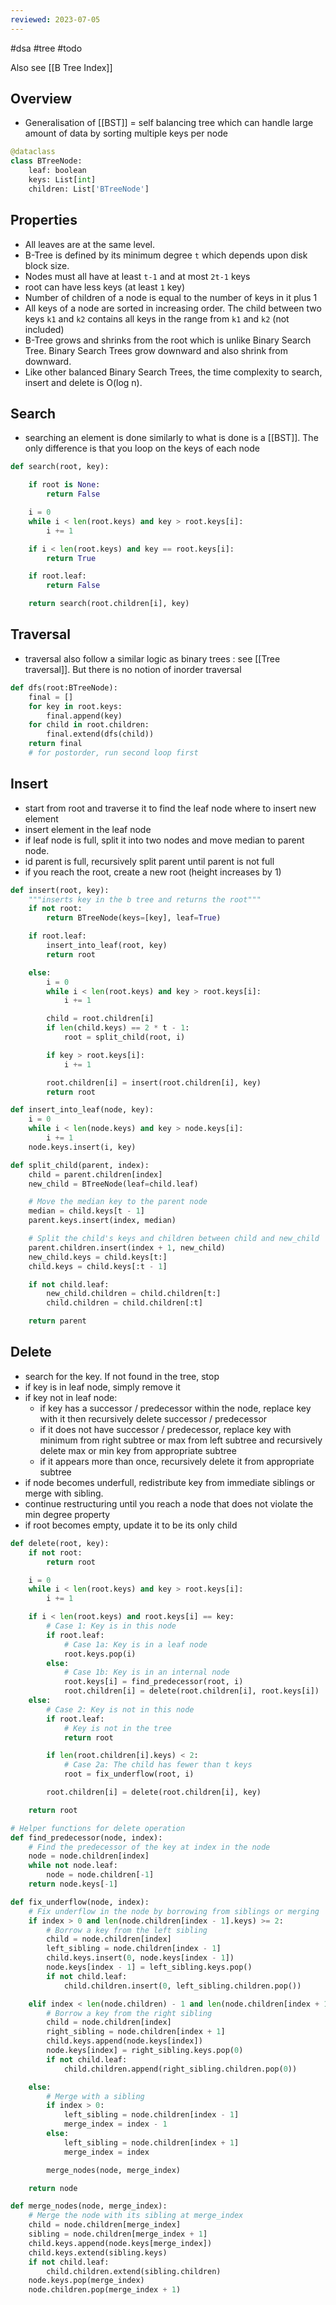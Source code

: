 ```yaml
---
reviewed: 2023-07-05
---
```


#dsa #tree #todo

Also see [[B Tree Index]]
## Overview

- Generalisation of [[BST]] = self balancing tree which can handle large amount of data by sorting multiple keys per node

```python
@dataclass
class BTreeNode:
    leaf: boolean
    keys: List[int]
    children: List['BTreeNode']
```

## Properties

- All leaves are at the same level.
- B-Tree is defined by its minimum degree `t` which depends upon disk block size.
- Nodes must all have at least `t-1` and at most `2t-1` keys
- root can have less keys (at least `1` key)
- Number of children of a node is equal to the number of keys in it plus 1
- All keys of a node are sorted in increasing order. The child between two keys `k1` and `k2` contains all keys in the range from `k1` and `k2` (not included)
- B-Tree grows and shrinks from the root which is unlike Binary Search Tree. Binary Search Trees grow downward and also shrink from downward.
- Like other balanced Binary Search Trees, the time complexity to search, insert and delete is O(log n).

## Search

- searching an element is done similarly to what is done is a [[BST]]. The only difference is that you loop on the keys of each node

```python
def search(root, key):

    if root is None:
        return False

    i = 0
    while i < len(root.keys) and key > root.keys[i]:
        i += 1

    if i < len(root.keys) and key == root.keys[i]:
        return True

    if root.leaf:
        return False

    return search(root.children[i], key)

```

## Traversal

- traversal also follow a similar logic as binary trees : see [[Tree traversal]]. But there is no notion of inorder traversal

```python
def dfs(root:BTreeNode):
    final = []
    for key in root.keys:
        final.append(key)
    for child in root.children:
        final.extend(dfs(child))
    return final
    # for postorder, run second loop first
```

## Insert

- start from root and traverse it to find the leaf node where to insert new element
- insert element in the leaf node
- if leaf node is full, split it into two nodes and move median to parent node.
- id parent is full, recursively split parent until parent is not full
- if you reach the root, create a new root (height increases by 1)

```python
def insert(root, key):
    """inserts key in the b tree and returns the root"""
    if not root:
        return BTreeNode(keys=[key], leaf=True)

    if root.leaf:
        insert_into_leaf(root, key)
        return root

    else:
        i = 0
        while i < len(root.keys) and key > root.keys[i]:
            i += 1

        child = root.children[i]
        if len(child.keys) == 2 * t - 1:
            root = split_child(root, i)

        if key > root.keys[i]:
            i += 1

        root.children[i] = insert(root.children[i], key)
        return root

def insert_into_leaf(node, key):
    i = 0
    while i < len(node.keys) and key > node.keys[i]:
        i += 1
    node.keys.insert(i, key)

def split_child(parent, index):
    child = parent.children[index]
    new_child = BTreeNode(leaf=child.leaf)

    # Move the median key to the parent node
    median = child.keys[t - 1]
    parent.keys.insert(index, median)

    # Split the child's keys and children between child and new_child
    parent.children.insert(index + 1, new_child)
    new_child.keys = child.keys[t:]
    child.keys = child.keys[:t - 1]

    if not child.leaf:
        new_child.children = child.children[t:]
        child.children = child.children[:t]

    return parent
```

## Delete

- search for the key. If not found in the tree, stop
- if key is in leaf node, simply remove it
- if key not in leaf node:
  - if key has a successor / predecessor within the node, replace key with it
    then recursively delete successor / predecessor
  - if it does not have successor / predecessor, replace key with minimum from right
    subtree or max from left subtree and recursively delete max or min key from appropriate
    subtree
  - if it appears more than once, recursively delete it from appropriate subtree
- if node becomes underfull, redistribute key from immediate siblings or merge with sibling.
- continue restructuring until you reach a node that does not violate the min degree property
- if root becomes empty, update it to be its only child

```python
def delete(root, key):
    if not root:
        return root

    i = 0
    while i < len(root.keys) and key > root.keys[i]:
        i += 1

    if i < len(root.keys) and root.keys[i] == key:
        # Case 1: Key is in this node
        if root.leaf:
            # Case 1a: Key is in a leaf node
            root.keys.pop(i)
        else:
            # Case 1b: Key is in an internal node
            root.keys[i] = find_predecessor(root, i)
            root.children[i] = delete(root.children[i], root.keys[i])
    else:
        # Case 2: Key is not in this node
        if root.leaf:
            # Key is not in the tree
            return root

        if len(root.children[i].keys) < 2:
            # Case 2a: The child has fewer than t keys
            root = fix_underflow(root, i)

        root.children[i] = delete(root.children[i], key)

    return root

# Helper functions for delete operation
def find_predecessor(node, index):
    # Find the predecessor of the key at index in the node
    node = node.children[index]
    while not node.leaf:
        node = node.children[-1]
    return node.keys[-1]

def fix_underflow(node, index):
    # Fix underflow in the node by borrowing from siblings or merging
    if index > 0 and len(node.children[index - 1].keys) >= 2:
        # Borrow a key from the left sibling
        child = node.children[index]
        left_sibling = node.children[index - 1]
        child.keys.insert(0, node.keys[index - 1])
        node.keys[index - 1] = left_sibling.keys.pop()
        if not child.leaf:
            child.children.insert(0, left_sibling.children.pop())

    elif index < len(node.children) - 1 and len(node.children[index + 1].keys) >= 2:
        # Borrow a key from the right sibling
        child = node.children[index]
        right_sibling = node.children[index + 1]
        child.keys.append(node.keys[index])
        node.keys[index] = right_sibling.keys.pop(0)
        if not child.leaf:
            child.children.append(right_sibling.children.pop(0))

    else:
        # Merge with a sibling
        if index > 0:
            left_sibling = node.children[index - 1]
            merge_index = index - 1
        else:
            left_sibling = node.children[index + 1]
            merge_index = index

        merge_nodes(node, merge_index)

    return node

def merge_nodes(node, merge_index):
    # Merge the node with its sibling at merge_index
    child = node.children[merge_index]
    sibling = node.children[merge_index + 1]
    child.keys.append(node.keys[merge_index])
    child.keys.extend(sibling.keys)
    if not child.leaf:
        child.children.extend(sibling.children)
    node.keys.pop(merge_index)
    node.children.pop(merge_index + 1)
```

